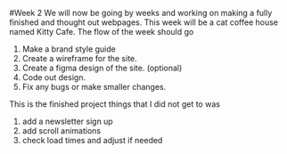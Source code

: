 #Week 2
We will now be going by weeks and working on making a fully finished and thought out webpages. This week will be a cat coffee house named Kitty Cafe. The flow of the week should go

1. Make a brand style guide
2. Create a wireframe for the site.
3. Create a figma design of the site. (optional)
4. Code out design.
5. Fix any bugs or make smaller changes.

This is the finished project things that I did not get to was

1. add a newsletter sign up
2. add scroll animations
3. check load times and adjust if needed
